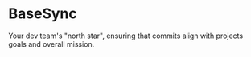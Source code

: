 # BaseSync
Your dev team's "north star", ensuring that commits align with projects goals and overall mission.
